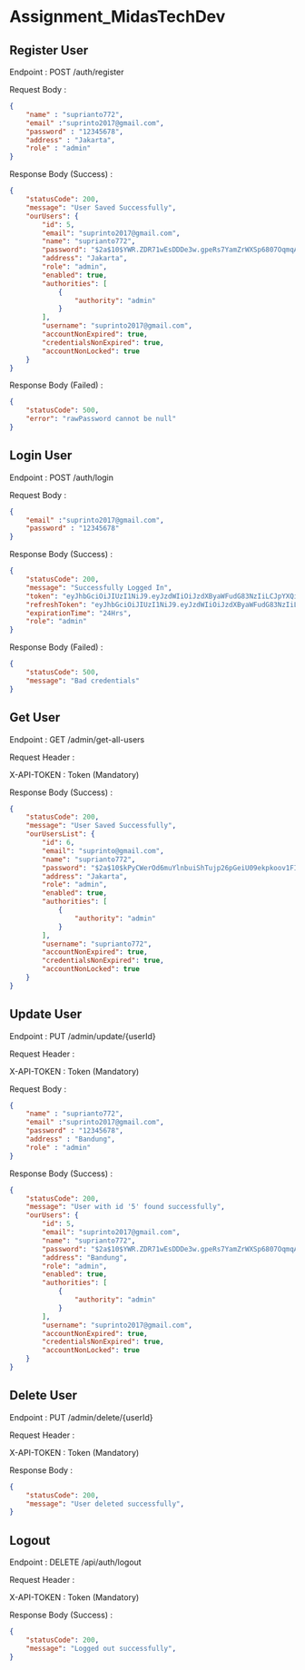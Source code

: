 # Assignment_MidasTechDev

## Register User
Endpoint : POST /auth/register

Request Body :
```json
{
    "name" : "suprianto772",
    "email" :"suprinto2017@gmail.com",
    "password" : "12345678",
    "address" : "Jakarta",
    "role" : "admin"
}
```

Response Body (Success) :
``` json
{
    "statusCode": 200,
    "message": "User Saved Successfully",
    "ourUsers": {
        "id": 5,
        "email": "suprinto2017@gmail.com",
        "name": "suprianto772",
        "password": "$2a$10$YWR.ZDR71wEsDDDe3w.gpeRs7YamZrWXSp6807OqmqA8eY1EzjEFG",
        "address": "Jakarta",
        "role": "admin",
        "enabled": true,
        "authorities": [
            {
                "authority": "admin"
            }
        ],
        "username": "suprinto2017@gmail.com",
        "accountNonExpired": true,
        "credentialsNonExpired": true,
        "accountNonLocked": true
    }
}
```

Response Body (Failed) :
``` json
{
    "statusCode": 500,
    "error": "rawPassword cannot be null"
}
```


## Login User

Endpoint : POST /auth/login

Request Body :

``` json
{
    "email" :"suprinto2017@gmail.com",
    "password" : "12345678"
}
```
Response Body (Success) :

```json
{
    "statusCode": 200,
    "message": "Successfully Logged In",
    "token": "eyJhbGciOiJIUzI1NiJ9.eyJzdWIiOiJzdXByaWFudG83NzIiLCJpYXQiOjE3MjUyODU2NjUsImV4cCI6MTcyNTM3MjA2NX0.ZXo8ycpwOo18jPtlL85InE327_WlM5Kkr5IipOua-oc",
    "refreshToken": "eyJhbGciOiJIUzI1NiJ9.eyJzdWIiOiJzdXByaWFudG83NzIiLCJpYXQiOjE3MjUyODU2NjUsImV4cCI6MTcyNTM3MjA2NX0.ZXo8ycpwOo18jPtlL85InE327_WlM5Kkr5IipOua-oc",
    "expirationTime": "24Hrs",
    "role": "admin"
}
```
Response Body (Failed) :
``` json
{
    "statusCode": 500,
    "message": "Bad credentials"
}
```

## Get User
Endpoint : GET /admin/get-all-users

Request Header :

X-API-TOKEN : Token (Mandatory)

Response Body (Success) :

```json
{
    "statusCode": 200,
    "message": "User Saved Successfully",
    "ourUsersList": {
        "id": 6,
        "email": "suprinto@gmail.com",
        "name": "suprianto772",
        "password": "$2a$10$kPyCWerOd6muYlnbuiShTujp26pGeiU09ekpkoov1FINKw0XrNB.G",
        "address": "Jakarta",
        "role": "admin",
        "enabled": true,
        "authorities": [
            {
                "authority": "admin"
            }
        ],
        "username": "suprianto772",
        "accountNonExpired": true,
        "credentialsNonExpired": true,
        "accountNonLocked": true
    }
}
```


## Update User

Endpoint : PUT /admin/update/{userId}

Request Header :

X-API-TOKEN : Token (Mandatory)

Request Body :
```json
{
    "name" : "suprianto772",
    "email" :"suprinto2017@gmail.com",
    "password" : "12345678",
    "address" : "Bandung",
    "role" : "admin"
}
```

Response Body (Success) :
``` json
{
    "statusCode": 200,
    "message": "User with id '5' found successfully",
    "ourUsers": {
        "id": 5,
        "email": "suprinto2017@gmail.com",
        "name": "suprianto772",
        "password": "$2a$10$YWR.ZDR71wEsDDDe3w.gpeRs7YamZrWXSp6807OqmqA8eY1EzjEFG",
        "address": "Bandung",
        "role": "admin",
        "enabled": true,
        "authorities": [
            {
                "authority": "admin"
            }
        ],
        "username": "suprinto2017@gmail.com",
        "accountNonExpired": true,
        "credentialsNonExpired": true,
        "accountNonLocked": true
    }
}
```

## Delete User
Endpoint : PUT /admin/delete/{userId}

Request Header :

X-API-TOKEN : Token (Mandatory)

Response Body :
``` json
{
    "statusCode": 200,
    "message": "User deleted successfully",
}
```

## Logout

Endpoint : DELETE /api/auth/logout

Request Header :

X-API-TOKEN : Token (Mandatory)

Response Body (Success) :
```json
{
    "statusCode": 200,
    "message": "Logged out successfully",
}
```


